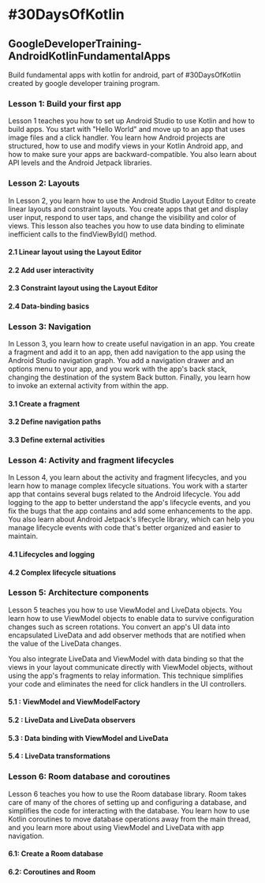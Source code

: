 # #30DaysOfKotlin
## GoogleDeveloperTraining-AndroidKotlinFundamentalApps
Build fundamental apps with kotlin for android, part of #30DaysOfKotlin created by google developer
training program.

### Lesson 1: Build your first app
Lesson 1 teaches you how to set up Android Studio to use Kotlin and how to build apps. You start
with "Hello World" and move up to an app that uses image files and a click handler. You learn how
Android projects are structured, how to use and modify views in your Kotlin Android app, and how to
 make sure your apps are backward-compatible. You also learn about API levels and the Android
 Jetpack libraries.

### Lesson 2: Layouts
In Lesson 2, you learn how to use the Android Studio Layout Editor to create linear layouts and
constraint layouts. You create apps that get and display user input, respond to user taps, and
change the visibility and color of views. This lesson also teaches you how to use data binding to
eliminate inefficient calls to the findViewById() method.

#### 2.1 Linear layout using the Layout Editor
#### 2.2 Add user interactivity
#### 2.3 Constraint layout using the Layout Editor
#### 2.4 Data-binding basics

### Lesson 3: Navigation
In Lesson 3, you learn how to create useful navigation in an app. You create a fragment and add it
to an app, then add navigation to the app using the Android Studio navigation graph. You add a
navigation drawer and an options menu to your app, and you work with the app's back stack, changing
 the destination of the system Back button. Finally, you learn how to invoke an external activity
 from within the app.

#### 3.1 Create a fragment
#### 3.2 Define navigation paths
#### 3.3 Define external activities

### Lesson 4: Activity and fragment lifecycles
In Lesson 4, you learn about the activity and fragment lifecycles, and you learn how to manage
complex lifecycle situations. You work with a starter app that contains several bugs related to the
Android lifecycle. You add logging to the app to better understand the app's lifecycle events, and
you fix the bugs that the app contains and add some enhancements to the app. You also learn about
Android Jetpack's lifecycle library, which can help you manage lifecycle events with code that's
better organized and easier to maintain.

#### 4.1 Lifecycles and logging
#### 4.2 Complex lifecycle situations

### Lesson 5: Architecture components
Lesson 5 teaches you how to use ViewModel and LiveData objects. You learn how to use ViewModel
objects to enable data to survive configuration changes such as screen rotations. You convert an
app's UI data into encapsulated LiveData and add observer methods that are notified when the value
of the LiveData changes.

You also integrate LiveData and ViewModel with data binding so that the views in your layout
communicate directly with ViewModel objects, without using the app's fragments to relay information.
This technique simplifies your code and eliminates the need for click handlers in the UI controllers.

#### 5.1 : ViewModel and ViewModelFactory
#### 5.2 : LiveData and LiveData observers
#### 5.3 : Data binding with ViewModel and LiveData
#### 5.4 : LiveData transformations

### Lesson 6: Room database and coroutines
Lesson 6 teaches you how to use the Room database library. Room takes care of many of the chores of
setting up and configuring a database, and simplifies the code for interacting with the database.
You learn how to use Kotlin coroutines to move database operations away from the main thread, and
you learn more about using ViewModel and LiveData with app navigation.

#### 6.1: Create a Room database
#### 6.2: Coroutines and Room